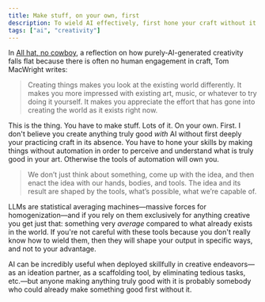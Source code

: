 ```yaml
---
title: Make stuff, on your own, first
description: To wield AI effectively, first hone your craft without it.
tags: ["ai", "creativity"]
---
```


In [All hat, no cowboy](https://macwright.com/2025/02/13/all-hat-no-cowboy), a reflection on how purely-AI-generated creativity falls flat because there is often no human engagement in craft, Tom MacWright writes:

>Creating things makes you look at the existing world differently. It makes you more impressed with existing art, music, or whatever to try doing it yourself. It makes you appreciate the effort that has gone into creating the world as it exists right now.

This is the thing. You have to make stuff. Lots of it. On your own. First. I don't believe you create anything truly good *with* AI without first deeply your practicing craft in its absence. You have to hone your skills by making things without automation in order to perceive and understand what is truly good in your art. Otherwise the tools of automation will own you.

>We don’t just think about something, come up with the idea, and then enact the idea with our hands, bodies, and tools. The idea and its result are shaped by the tools, what’s possible, what we’re capable of.

LLMs are statistical averaging machines—massive forces for homogenization—and if you rely on them exclusively for anything creative you get just that: something very *average* compared to what already exists in the world. If you're not careful with these tools because you don't really know how to wield them, then they will shape your output in specific ways, and not to your advantage.

AI can be incredibly useful when deployed skillfully in creative endeavors—as an ideation partner, as a scaffolding tool, by eliminating tedious tasks, etc.—but anyone making anything truly good with it is probably somebody who could already make something good first without it.